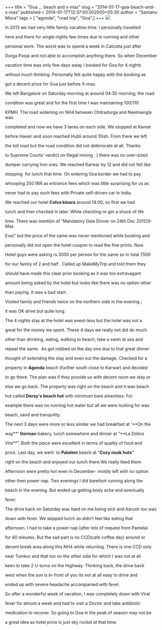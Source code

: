 +++
title = "Goa  ...  beach and x-mas"
slug = "2014-01-17-goa-beach-and-x-mas"
published = 2014-01-17T12:37:00.002000+05:30
author = "Santanu Misra"
tags = [ "agonda", "road trip", "Goa",]
+++
[![](../images/thumbnails/2014-01-17-goa-beach-and-x-mas-goa-2013.jpg)](../images/2014-01-17-goa-beach-and-x-mas-goa-2013.jpg)

In 2013 we had very little family vacation time. I personally travelled
here and there for single nights few times due to running and other
personal work. The worst was to spend a week in Calcutta just after
Durga Pooja and not able to accomplish anything there. So when December
vacation time was only few days away I booked for Goa for 4 nights
without much thinking. Personally felt quite happy with the booking as
got a decent price for Goa just before X-mas.

  

We left Bangalore on Saturday morning at around 04:30 morning; the road
condition was great and for the first time I was maintaining 100/110
KPMH. The road widening on NH4 between Chitradurga and Neelmangla was
completed and now we have 3 lanes on each side. We stopped at Kamat
before Haveri and soon reached Hubli around 10ish. From there we left
the toll road but the road condition did not deteriorate at all. Thanks
to Supreme Courts’ verdict on Illegal mining : ) there was no over-sized
dumper carrying Iron ores. We reached Karwar by 12 and did not felt like
stopping  for lunch that time. On entering Goa border we had to pay
whooping 250 INR as entrance fees which was little surprising for us as
never had to pay such fees with Private self-driven car in India.

  

We reached our hotel **Colva kinara** around 14:00, so first we had
lunch and then checked in later. While checking-in got a shock of life
time. There was mention of “Mandatory Gala Dinner on 24th Dec 2012(X-Mas
Eve)” but the price of the same was never mentioned while booking and
personally did not open the hotel coupon to read the fine prints. Now
Hotel guys were asking rs.3000 per person for the same so in total 7500
for our family of 2 and half . Called up MakeMyTrip and told them they
should have made this clear prior booking as it was too extravagant
amount being asked by the hotel but looks like there was no option other
than paying. It was a bad start .

  

Visited family and friends twice on the northern side in the evening ;
it was OK drive but quite long. 

  

The 4 nights stay at the hotel was event-less but the hotel was not a
great for the money we spent. These 4 days we really not did do much
other than drinking, eating, walking to beach, take a swim at sea and
repeat the same.  As got robbed on the day one due to that great dinner
thought of extending the stay and even out the damage. Checked for a
property in **Agonda** beach (further south close to Karwar) and decided
to go there. The plan was if they provide us with decent room we stay or
else we go back. The property was right on the beach and it was beach
hut called **Dersy's beach hut** with minimum bare amenities. For
example there was no running hot water but all we were looking for was
beach, sand and tranquility.

  

The next 3 days were more or less similar we had breakfast at ‘**On the
way**’ **German** bakery, lunch somewhere and dinner at “**La Dolice
Vita**”. Both the place were excellent in terms of quality of food and
price. Last day, we went  to **Palolem** beach at "**Cozy nook huts**"
right on the beach and enjoyed our lunch there.We really liked them.
Afternoon were pretty hot even in December- mostly left with no option
other then power nap. Two evenings I did barefoot running along the
beach in the evening. But ended up getting body ache and eventually
fever. 

  

The drive back on Saturday was hard on me being sick and Aarush too was
down with fever. We skipped lunch as didn't feel like eating that
afternoon. I had to take a power nap (after lots of request from Pamela)
for 40 minutes. But the sad part is no CCD(cafe coffee day) around or
decent break area along this NH4 while returning. There is one CCD only
near Tumkur and that too on the other side for which I was not at all
keen to take 2 U-turns on the Highway. Thinking back, the drive back
west when the sun is in-front of you its not at all easy to drive and
ended up with severe headache accompanied with fever.

  

So after a wonderful week of vacation, I was completely down with Viral
fever for almost a week and had to visit a Doctor and take antibiotic
medication to recover. So going to Goa in the peak of season may not be
a great idea as hotel price is just sky rocket at that time.
